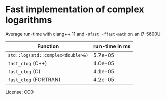# Fast implementation of complex logarithms

Average run-time with clang++ 11 and `-Ofast -ffast-math` on an i7-5600U:

| Function                          | run-time in ms |
|-----------------------------------|----------------|
| `std::log(std::complex<double>&)` | 5.7e-05        |
| `fast_clog` (C++)                 | 4.0e-05        |
| `fast_clog` (C)                   | 4.1e-05        |
| `fast_clog` (FORTRAN)             | 4.2e-05        |


License: CC0
